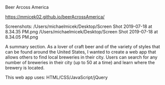Beer Arcoss America

https://mmicek02.github.io/beerAcrossAmerica/

Screenshots:
/Users/michaelmicek/Desktop/Screen Shot 2019-07-18 at 8.34.35 PM.png
/Users/michaelmicek/Desktop/Screen Shot 2019-07-18 at 8.34.05 PM.png

A summary section. As a lover of craft beer and of the variety of styles that can be found around the United States, I wanted to create a web app that allows others to find local breweries in their city. Users can search for any number of breweries in their city (up to 50 at a time) and learn where the brewery is located.

This web app uses: HTML/CSS/JavaScript/jQuery